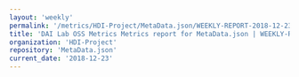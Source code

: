 ```yaml
---
layout: 'weekly'
permalink: '/metrics/HDI-Project/MetaData.json/WEEKLY-REPORT-2018-12-23'
title: 'DAI Lab OSS Metrics Metrics report for MetaData.json | WEEKLY-REPORT-2018-12-23'
organization: 'HDI-Project'
repository: 'MetaData.json'
current_date: '2018-12-23'
---
```

